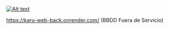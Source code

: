 [![Alt text](https://img.youtube.com/vi/IlsUgsk4XBw/0.jpg)](https://www.youtube.com/watch?v=IlsUgsk4XBw)

https://karu-web-back.onrender.com/ (BBDD Fuera de Servicio)
